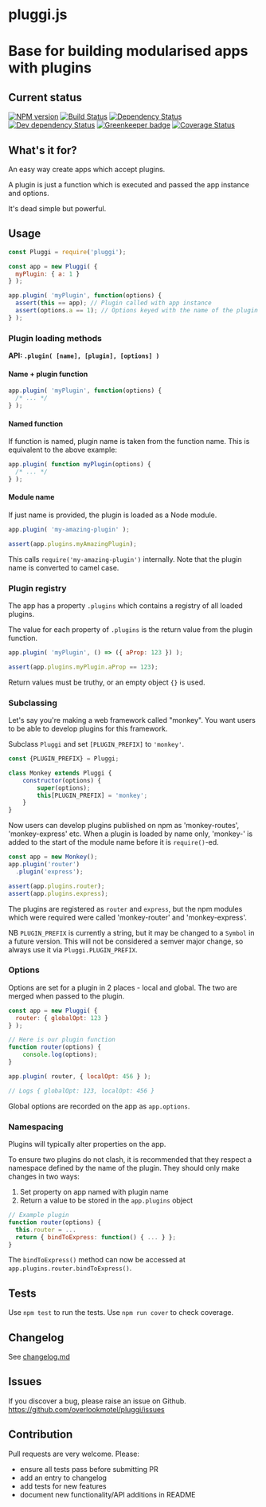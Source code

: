 # pluggi.js

# Base for building modularised apps with plugins

## Current status

[![NPM version](https://img.shields.io/npm/v/pluggi.svg)](https://www.npmjs.com/package/pluggi)
[![Build Status](https://img.shields.io/travis/overlookmotel/pluggi/master.svg)](http://travis-ci.org/overlookmotel/pluggi)
[![Dependency Status](https://img.shields.io/david/overlookmotel/pluggi.svg)](https://david-dm.org/overlookmotel/pluggi)
[![Dev dependency Status](https://img.shields.io/david/dev/overlookmotel/pluggi.svg)](https://david-dm.org/overlookmotel/pluggi)
[![Greenkeeper badge](https://badges.greenkeeper.io/overlookmotel/pluggi.svg)](https://greenkeeper.io/)
[![Coverage Status](https://img.shields.io/coveralls/overlookmotel/pluggi/master.svg)](https://coveralls.io/r/overlookmotel/pluggi)

## What's it for?

An easy way create apps which accept plugins.

A plugin is just a function which is executed and passed the app instance and options.

It's dead simple but powerful.

## Usage

```js
const Pluggi = require('pluggi');

const app = new Pluggi( {
  myPlugin: { a: 1 }
} );

app.plugin( 'myPlugin', function(options) {
  assert(this == app); // Plugin called with app instance
  assert(options.a == 1); // Options keyed with the name of the plugin are passed
} );
```

### Plugin loading methods

**API: `.plugin( [name], [plugin], [options] )`**

#### Name + plugin function

```js
app.plugin( 'myPlugin', function(options) {
  /* ... */
} );
```

#### Named function

If function is named, plugin name is taken from the function name. This is equivalent to the above example:

```js
app.plugin( function myPlugin(options) {
  /* ... */
} );
```

#### Module name

If just name is provided, the plugin is loaded as a Node module.

```js
app.plugin( 'my-amazing-plugin' );

assert(app.plugins.myAmazingPlugin);
```

This calls `require('my-amazing-plugin')` internally. Note that the plugin name is converted to camel case.

### Plugin registry

The app has a property `.plugins` which contains a registry of all loaded plugins.

The value for each property of `.plugins` is the return value from the plugin function.

```js
app.plugin( 'myPlugin', () => ({ aProp: 123 }) );

assert(app.plugins.myPlugin.aProp == 123);
```

Return values must be truthy, or an empty object `{}` is used.

### Subclassing

Let's say you're making a web framework called "monkey". You want users to be able to develop plugins for this framework.

Subclass `Pluggi` and set `[PLUGIN_PREFIX]` to `'monkey'`.

```js
const {PLUGIN_PREFIX} = Pluggi;

class Monkey extends Pluggi {
	constructor(options) {
		super(options);
		this[PLUGIN_PREFIX] = 'monkey';
	}
}
```

Now users can develop plugins published on npm as 'monkey-routes', 'monkey-express' etc. When a plugin is loaded by name only, 'monkey-' is added to the start of the module name before it is `require()`-ed.

```js
const app = new Monkey();
app.plugin('router')
  .plugin('express');

assert(app.plugins.router);
assert(app.plugins.express);
```

The plugins are registered as `router` and `express`, but the npm modules which were required were called 'monkey-router' and 'monkey-express'.

NB `PLUGIN_PREFIX` is currently a string, but it may be changed to a `Symbol` in a future version. This will not be considered a semver major change, so always use it via `Pluggi.PLUGIN_PREFIX`.

### Options

Options are set for a plugin in 2 places - local and global. The two are merged when passed to the plugin.

```js
const app = new Pluggi( {
  router: { globalOpt: 123 }
} );

// Here is our plugin function
function router(options) {
	console.log(options);
}

app.plugin( router, { localOpt: 456 } );

// Logs { globalOpt: 123, localOpt: 456 }
```

Global options are recorded on the app as `app.options`.

### Namespacing

Plugins will typically alter properties on the app.

To ensure two plugins do not clash, it is recommended that they respect a namespace defined by the name of the plugin. They should only make changes in two ways:

1. Set property on app named with plugin name
2. Return a value to be stored in the `app.plugins` object

```js
// Example plugin
function router(options) {
  this.router = ...
  return { bindToExpress: function() { ... } };
}
```

The `bindToExpress()` method can now be accessed at `app.plugins.router.bindToExpress()`.

## Tests

Use `npm test` to run the tests. Use `npm run cover` to check coverage.

## Changelog

See [changelog.md](https://github.com/overlookmotel/pluggi/blob/master/changelog.md)

## Issues

If you discover a bug, please raise an issue on Github. https://github.com/overlookmotel/pluggi/issues

## Contribution

Pull requests are very welcome. Please:

* ensure all tests pass before submitting PR
* add an entry to changelog
* add tests for new features
* document new functionality/API additions in README
